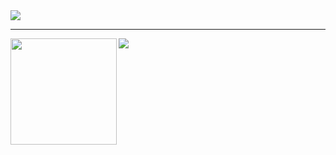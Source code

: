 <a href="https://github.com/ryo-ma/github-profile-trophy">
  <img src="https://github-profile-trophy.vercel.app/?username=ShimYama&column=7"/>
</a>

---

<div>
<img height="170" align="left" src="https://github-readme-stats.vercel.app/api?username=ShimYama&count_private=true&show_icons=true" />
<img src="https://github-readme-stats.vercel.app/api/top-langs/?username=ShimYama" />
</div>

<!--
**ShimYama/ShimYama** is a ✨ _special_ ✨ repository because its `README.md` (this file) appears on your GitHub profile.

Here are some ideas to get you started:

- 🔭 I’m currently working on ...
- 🌱 I’m currently learning ...
- 👯 I’m looking to collaborate on ...
- 🤔 I’m looking for help with ...
- 💬 Ask me about ...
- 📫 How to reach me: ...
- 😄 Pronouns: ...
- ⚡ Fun fact: ...
-->
